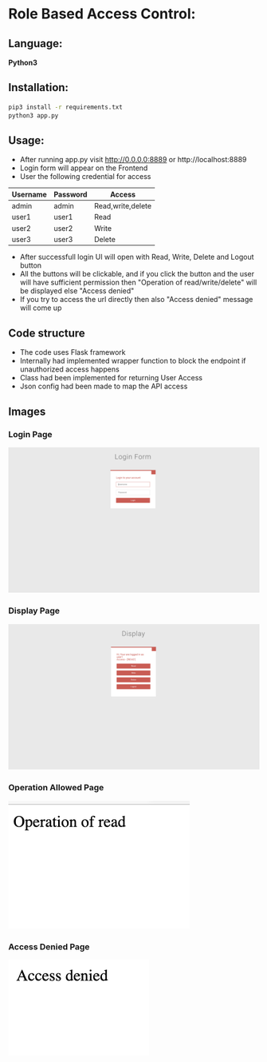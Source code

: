 # Role Based Access Control:

## Language:
**Python3**
## Installation:

```sh
pip3 install -r requirements.txt
python3 app.py
```
## Usage:

- After running app.py visit http://0.0.0.0:8889 or http://localhost:8889
- Login form will appear on the Frontend
- User the following credential for access

| Username | Password | Access |
| ------ | ------ | ------ |
| admin | admin | Read,write,delete |
| user1 | user1 | Read |
| user2 | user2 | Write |
| user3 | user3 | Delete |

- After successfull login UI will open with Read, Write, Delete and Logout button
- All the buttons will be clickable, and if you click the button and the user will have sufficient permission then "Operation of read/write/delete" will be displayed else "Access denied"
- If you try to access the url directly then also "Access denied" message will come up

## Code structure

- The code uses Flask framework
- Internally had implemented wrapper function to block the endpoint if unauthorized access happens
- Class had been implemented for returning User Access
- Json config had been made to map the API access

## Images

### Login Page
![Login](images/1.png?raw=true "Login page")

### Display Page
![Display](images/2.png?raw=true "Display page")

### Operation Allowed Page
![Operation](images/3.png?raw=true "Operation page")

### Access Denied Page
![access denied](images/4.png?raw=true "Access Denied page")

